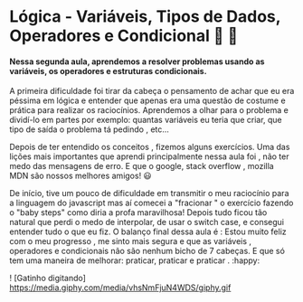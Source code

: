 
# Lógica - Variáveis, Tipos de Dados, Operadores e Condicional :rocket: :star2:

#### Nessa segunda aula, aprendemos a resolver problemas usando as variáveis, os operadores e estruturas condicionais. 

A primeira dificuldade foi tirar da cabeça o pensamento de achar que eu era péssima em lógica e entender que apenas era uma questão de costume e prática para realizar os raciocínios. Aprendemos a olhar para o problema e dividí-lo em partes por exemplo: quantas variáveis eu teria que criar, que tipo de saída o problema tá pedindo , etc...  

Depois de ter entendido os conceitos , fizemos alguns exercícios. Uma das lições mais importantes que aprendi principalmente nessa aula foi , não ter medo das mensagens de erro. E que  o google, stack overflow , mozilla MDN são nossos melhores amigos! :smiley:

De início, tive um pouco de dificuldade em transmitir o meu raciocínio para a linguagem do javascript mas aí comecei a "fracionar " o exercício fazendo o "baby steps" como diria a profa maravilhosa! Depois tudo ficou tão natural que perdi o medo de interpolar, de usar o switch case, e consegui entender tudo o que eu fiz. O balanço final dessa aula é : Estou muito feliz com o meu progresso , me sinto mais segura e que as variáveis , operadores e condicionais não são nenhum bicho de 7 cabeças. E que só tem uma maneira de melhorar: praticar, praticar e praticar . :happy:

! [Gatinho digitando] https://media.giphy.com/media/vhsNmFjuN4WDS/giphy.gif














